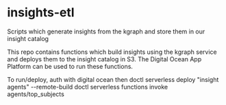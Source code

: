 # insights-etl
Scripts which generate insights from the kgraph and store them in our insight catalog

This repo contains functions which build insights using the kgraph service and deploys them to the insight catalog in S3. The Digital Ocean App Platform can be used to run these functions.

To run/deploy, auth with digital ocean then
doctl serverless deploy "insight agents" --remote-build
doctl serverless functions invoke agents/top_subjects
